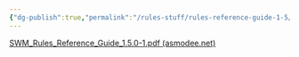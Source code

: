 ```yaml
---
{"dg-publish":true,"permalink":"/rules-stuff/rules-reference-guide-1-5/"}
---
```


[SWM_Rules_Reference_Guide_1.5.0-1.pdf (asmodee.net)](https://cdn.svc.asmodee.net/production-amgcom/uploads/2023/09/SWM_Rules_Reference_Guide_1.5.0-1.pdf)